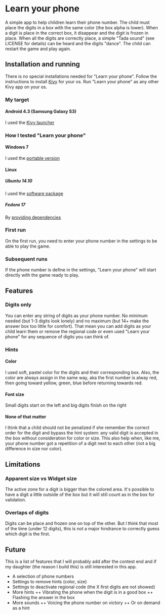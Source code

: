 # Learn your phone
A simple app to help children learn their phone number. The child must place the digits in a box with the same color (the box alpha is lower). When a digit is place in the correct box, it disappear and the digit is frozen in place. When all the digits are correctly place, a simple "Tada sound" (see LICENSE for details) can be heard and the digits "dance". The child can restart the game and play again.

## Installation and running
There is no special installations needed for "Learn your phone". Follow the instructions to install [Kivy](http://kivy.org/#download) for your os. Run "Learn your phone" as any other Kivy app on your os.

### My target
#### Android 4.3 (Samsung Galaxy S3)
I used the [Kivy launcher](http://kivy.org/docs/guide/packaging-android.html#packaging-your-application-for-kivy-launcher) 

### How I tested "Learn your phone"
#### Windows 7
I used the [portable version](http://kivy.org/docs/installation/installation-windows.html#installing-the-portable-version)
#### Linux
##### Ubuntu 14.10
I used the [software package](http://kivy.org/docs/installation/installation-linux.html#ubuntu-kubuntu-xubuntu-lubuntu-oneiric-and-above)
##### Fedora 17
By [providing dependencies](http://kivy.org/docs/installation/installation-linux.html#providing-dependencies)

### First run
On the first run, you need to enter your phone number in the settings to be able to play the game.

### Subsequent runs
If the phone number is define in the settings, "Learn your phone" will start directly with the game ready to play.

## Features
### Digits only
You can enter any string of digits as your phone number. No minimum needed (but 1-3 digits look lonely) and no maximum (but 14+ make the answer box too little for comfort). That mean you can add digits as your child learn them or remove the regional code or even used "Learn your phone" for any sequence of digits you can think of.

### Hints
#### Color
I used soft, pastel color for the digits and their corresponding box. Also, the color are always assign in the same way, aka the first number is alway red, then going toward yellow, green, blue before returning towards red. 
#### Font size
Small digits start on the left and big digits finish on the right

#### None of that matter
I think that a child should not be penalized if she remember the correct order for the digit and bypass the hint system: any valid digit is accepted in the box without consideration for color or size. This also help when, like me, your phone number got a repetition of a digit next to each other (not a big difference in size nor color).

## Limitations
### Apparent size vs Widget size
The active zone for a digit is bigger than the colored area. It's possible to have a digit a little outside of the box but it will still count as in the box for validation.

### Overlaps of digits
Digits can be place and frozen one on top of the other. But I think that most of the time (under 12 digits), this is not a major hindrance to correctly guess which digit is the first.

## Future
This is a list of features that I will probably add after the contest end and if my daughter (the reason I build this) is still interested in this app.

+ A selection of phone numbers
+ Settings to remove hints (color, size)
+ Settings to deactivate regional code (the X first digits are not showed)
+ More hints
++ Vibrating the phone when the digit is in a good box
++ Flashing the answer in the box
+ More sounds
++ Voicing the phone number on victory 
++ Or on demand as a hint